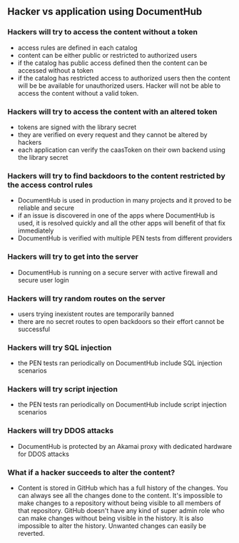 ## Hacker vs application using DocumentHub


### Hackers will try to access the content without a token

- access rules are defined in each catalog
- content can be either public or restricted to authorized users
- if the catalog has public access defined then the content can be accessed without a token
- if the catalog has restricted access to authorized users then the content will be be available for unauthorized users. Hacker will not be able to access the content without a valid token.


### Hackers will try to access the content with an altered token

- tokens are signed with the library secret
- they are verified on every request and they cannot be altered by hackers
- each application can verify the caasToken on their own backend using the library secret


### Hackers will try to find backdoors to the content restricted by the access control rules

- DocumentHub is used in production in many projects and it proved to be reliable and secure
- if an issue is discovered in one of the apps where DocumentHub is used, it is resolved quickly and all the other apps will benefit of that fix immediately
- DocumentHub is verified with multiple PEN tests from different providers


### Hackers will try to get into the server

- DocumentHub is running on a secure server with active firewall and secure user login


### Hackers will try random routes on the server

- users trying inexistent routes are temporarily banned
- there are no secret routes to open backdoors so their effort cannot be successful


### Hackers will try SQL injection

- the PEN tests ran periodically on DocumentHub include SQL injection scenarios


### Hackers will try script injection

- the PEN tests ran periodically on DocumentHub include script injection scenarios


### Hackers will try DDOS attacks

- DocumentHub is protected by an Akamai proxy with dedicated hardware for DDOS attacks


### What if a hacker succeeds to alter the content?

- Content is stored in GitHub which has a full history of the changes. You can always see all the changes done to the content. It's impossible to make changes to a repository without being visible to all members of that repository. GitHub doesn't have any kind of super admin role who can make changes without being visible in the history. It is also impossible to alter the history. Unwanted changes can easily be reverted.



